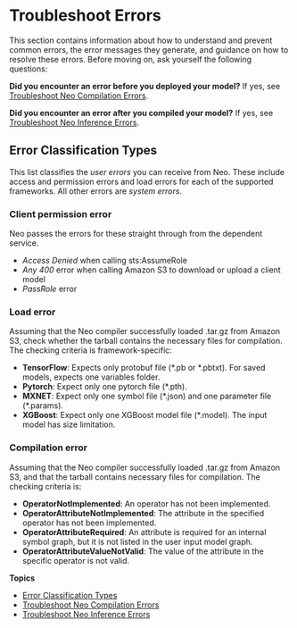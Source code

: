 # Troubleshoot Errors<a name="neo-troubleshooting"></a>

This section contains information about how to understand and prevent common errors, the error messages they generate, and guidance on how to resolve these errors\. Before moving on, ask yourself the following questions:

 **Did you encounter an error before you deployed your model?** If yes, see [Troubleshoot Neo Compilation Errors](https://docs.aws.amazon.com/sagemaker/latest/dg/neo-troubleshooting-compilation.html)\. 

 **Did you encounter an error after you compiled your model?** If yes, see [Troubleshoot Neo Inference Errors](https://docs.aws.amazon.com/sagemaker/latest/dg/neo-troubleshooting-inference.html)\. 

## Error Classification Types<a name="neo-error-messages"></a>

This list classifies the *user errors* you can receive from Neo\. These include access and permission errors and load errors for each of the supported frameworks\. All other errors are *system errors*\.

### Client permission error<a name="collapsible-section-1"></a>

 Neo passes the errors for these straight through from the dependent service\. 
+ *Access Denied* when calling sts:AssumeRole
+ *Any 400* error when calling Amazon S3 to download or upload a client model
+ *PassRole* error

### Load error<a name="collapsible-section-2"></a>

Assuming that the Neo compiler successfully loaded \.tar\.gz from Amazon S3, check whether the tarball contains the necessary files for compilation\. The checking criteria is framework\-specific: 
+ **TensorFlow**: Expects only protobuf file \(\*\.pb or \*\.pbtxt\)\. For saved models, expects one variables folder\. 
+ **Pytorch**: Expect only one pytorch file \(\*\.pth\)\.
+ **MXNET**: Expect only one symbol file \(\*\.json\) and one parameter file \(\*\.params\)\.
+ **XGBoost**: Expect only one XGBoost model file \(\*\.model\)\. The input model has size limitation\.

### Compilation error<a name="collapsible-section-3"></a>

Assuming that the Neo compiler successfully loaded \.tar\.gz from Amazon S3, and that the tarball contains necessary files for compilation\. The checking criteria is: 
+ **OperatorNotImplemented**: An operator has not been implemented\.
+ **OperatorAttributeNotImplemented**: The attribute in the specified operator has not been implemented\. 
+ **OperatorAttributeRequired**: An attribute is required for an internal symbol graph, but it is not listed in the user input model graph\. 
+ **OperatorAttributeValueNotValid**: The value of the attribute in the specific operator is not valid\. 

**Topics**
+ [Error Classification Types](#neo-error-messages)
+ [Troubleshoot Neo Compilation Errors](neo-troubleshooting-compilation.md)
+ [Troubleshoot Neo Inference Errors](neo-troubleshooting-inference.md)